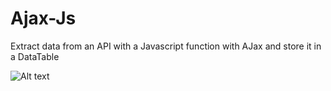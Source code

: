 # Ajax-Js

Extract data from an API with a Javascript function with AJax and store it in a DataTable

![Alt text](http://full/path/to/img.jpg)


